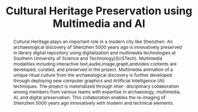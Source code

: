 ---
abstract: 'Cultural Heritage plays an important role in a modern city like Shenzhen.
  An archaeological discovery of Shenzhen 5000 years ago is innovatively preserved

  in library digital repository using digitalization and multimedia technologies at
  Southern University of Science and Technology(SUSTech). Multimedia modalities including
  interactive text,audio,image,graph,andvideo contents are developed, curated, and
  preserved in the project. Multimedia animation of a unique ritual culture from the
  archaeological discovery is further developed through deploying new computer graphics
  and Artificial Intelligence (AI) techniques. The project is materialized through
  inter-

  disciplinary collaboration among members from various teams with expertise in archaeology,
  multimedia, AI, and digital preservation. This collaboration enables the re-imaging
  of Shenzhen 5000 years ago innovatively with modern and technical elements.'
creators:
- Juan Du
- Xiaoqing Zhang
- Kailun Jiang
- Yufan Hu
- Jigen Tang
- Jiang Liu
- Henian E
date: null
document_url: https://services.phaidra.univie.ac.at/api/object/o:1424848/download
grand_parent: iPRES
institutions:
- Library, Southern University of Science and Technology
- Department of Computer Science and Engineering, Southern University of Science and
  Technology
- Cultural Heritage Laboratory, Center for Social Sciences, Southern University of
  Science and Technology
- Shuli College, Southern University of Science and Technology
keywords:
- interdisciplinary collaboration
- digital preservation
- digital archaeology
- multimedia
landing_page_url: https://phaidra.univie.ac.at/o:1424848
language: eng
layout: publication
license: CC BY 4.0 International
notes_url: null
parent: iPRES 2021
publication_type: paper
size: 426039
slides_url: null
source_name: iPRES
stream_url: null
title: Cultural Heritage Preservation using Multimedia and AI
year: 2021
---